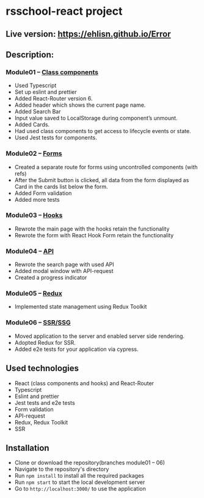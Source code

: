 # rsschool-react project

## Live version: https://ehlisn.github.io/Error

## Description:

### Module01 – [Class components]( https://github.com/EhlisN/rsschool-react/tree/module01)

* Used Typescript
* Set up eslint and prettier 
* Added React-Router version 6. 
* Added header which shows the current page name. 
* Added Search Bar
* Input value saved to LocalStorage during component’s unmount.
* Added Cards. 
* Had used class components to get access to lifecycle events or state. 
* Used Jest tests for components.

### Module02 – [Forms]( https://github.com/EhlisN/rsschool-react/tree/module02) 

* Created a separate route for forms using uncontrolled components (with refs)
* After the Submit button is clicked, all data from the form displayed as Card in the cards list below the form.
* Added Form validation
* Added more tests

### Module03 – [Hooks]( https://github.com/EhlisN/rsschool-react/tree/module03) 
* Rewrote the main page with the hooks retain the functionality 
* Rewrote the form with React Hook Form retain the functionality

### Module04 – [API]( https://github.com/EhlisN/rsschool-react/tree/module04) 

* Rewrote the search page with used API
* Added modal window with API-request
* Created a progress indicator

### Module05 – [Redux]( https://github.com/EhlisN/rsschool-react/tree/module05) 

* Implemented state management using Redux Toolkit

### Module06 – [SSR/SSG]( https://github.com/EhlisN/rsschool-react/tree/module06) 

* Moved application to the server and enabled server side rendering.
* Adopted Redux for SSR.
* Added e2e tests for your application via cypress.



## Used technologies

- React (class components and hooks) and React-Router
- Typescript
- Eslint and prettier
- Jest tests and e2e tests
- Form validation
- API-request
- Redux, Redux Toolkit
- SSR

## Installation

- Clone or download the repository(branches module01 – 06)
- Navigate to the repository's directory
- Run `npm install` to install all the required packages
- Run `npm start` to start the local development server
- Go to `http://localhost:3000/` to use the application
